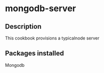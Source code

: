 # mongodb-server

## Description

This cookbook provisions a typicalnode server

## Packages installed

Mongodb

